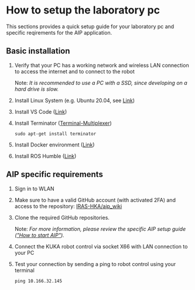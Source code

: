 # How to setup the laboratory pc

This sections provides a quick setup guide for your laboratory pc and specific reqirements for the AIP application.

## Basic installation

1. Verify that your PC has a working network and wireless LAN connection to access the internet and to connect to the robot

    Note: _It is recommended to use a PC with a SSD, since developing on a hard drive is slow._

2. Install Linux System (e.g. Ubuntu 20.04, see [Link](https://releases.ubuntu.com/focal/))
3. Install VS Code ([Link](https://code.visualstudio.com/download))
4. Install Terminator ([Terminal-Multiplexer](https://wiki.ubuntuusers.de/Terminator/))

    ```shell
    sudo apt-get install terminator
    ```

5. Install Docker environment ([Link](https://docs.docker.com/engine/install/))
6. Install ROS Humble ([Link](https://docs.ros.org/en/humble/Installation.html))

## AIP specific requirements

1. Sign in to WLAN
2. Make sure to have a valid GitHub account (with activated 2FA) and access to the repository: [IRAS-HKA/aip_wiki](https://github.com/IRAS-HKA/aip_wiki.git)
3. Clone the required GitHub repositories.

   Note: _For more information, please review the specific AIP setup guide (["How to start AIP"](/docs/how_to_start_aip.md))._

4. Connect the KUKA robot control via socket X66 with LAN connection to your PC
5. Test your connection by sending a ping to robot control using your terminal

    ```shell
    ping 10.166.32.145
    ```
